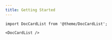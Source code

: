 ```yaml
---
title: Getting Started
---
```


```mdx-code-block
import DocCardList from '@theme/DocCardList';

<DocCardList />
```
